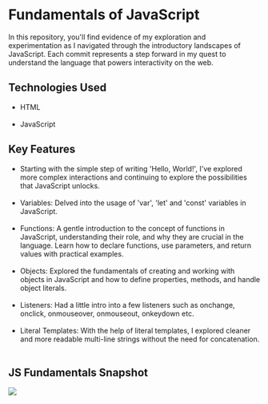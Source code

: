 
<h1> Fundamentals of JavaScript </h1>

In this repository, you'll find evidence of my exploration and experimentation as I navigated through the introductory landscapes of JavaScript. Each commit represents a step forward in my quest to understand the language that powers interactivity on the web. 

<h2> Technologies Used </h2>

<ul>

<li> HTML </li> </br>

<li> JavaScript </li> 

</ul>

<h2> Key Features </h2>

<ul>

<li> Starting with the simple step of writing 'Hello, World!', I've explored more complex interactions and continuing to explore the possibilities that JavaScript unlocks. </li> </br>

<li> Variables: Delved into the usage of 'var', 'let' and 'const' variables in JavaScript. </li> </br>

<li> Functions: A gentle introduction to the concept of functions in JavaScript, understanding their role, and why they are crucial in the language. Learn how to declare functions, use parameters, and return values with practical examples. </li> </br>

<li> Objects: Explored the fundamentals of creating and working with objects in JavaScript and how to define properties, methods, and handle object literals. </li> </br>

<li> Listeners: Had a little intro into a few listeners such as onchange, onclick, onmouseover, onmouseout, onkeydown etc. </li> </br>

<li> Literal Templates: With the help of literal templates, I explored cleaner and more readable multi-line strings without the need for concatenation. </li> </br>

</ul>

<h2> JS Fundamentals Snapshot </h2>

![](snapshot.gif)



